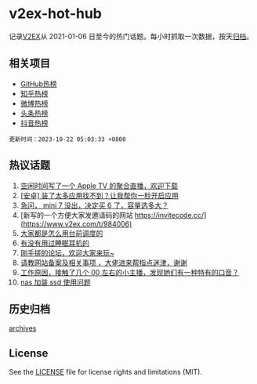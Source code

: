 # v2ex-hot-hub

 记录[V2EX](https://www.v2ex.com/)从 2021-01-06 日至今的热门话题。每小时抓取一次数据，按天[归档](archives)。
 
 ## 相关项目

- [GitHub热榜](https://github.com/snaildev/github-hot-hub)
- [知乎热榜](https://github.com/snaildev/zhihu-hot-hub)
- [微博热榜](https://github.com/snaildev/weibo-hot-hub)
- [头条热榜](https://github.com/snaildev/toutiao-hot-hub)
- [抖音热榜](https://github.com/snaildev/douyin-hot-hub)


 `更新时间：2023-10-22 05:03:33 +0800`

## 热议话题

1. [空闲时间写了一个 Apple TV 的聚合直播，欢迎下载](https://www.v2ex.com/t/984001)
1. [[安卓] 装了太多应用找不到？让我帮你一秒开启应用](https://www.v2ex.com/t/983972)
1. [急问， mini 7 没出，决定买 6 了，容量选多大？](https://www.v2ex.com/t/983973)
1. [新写的一个方便大家发邀请码的网站 https://invitecode.cc/](https://www.v2ex.com/t/984006)
1. [大家都是怎么用台前调度的](https://www.v2ex.com/t/984025)
1. [有没有用过睡眠耳机的](https://www.v2ex.com/t/983996)
1. [刚手搓的论坛，欢迎大家来玩~](https://www.v2ex.com/t/984105)
1. [请教网站备案及相关事项 ，大佬进来帮指点迷津，谢谢](https://www.v2ex.com/t/984039)
1. [工作原因，接触了几个 00 左右的小主播，发现她们有一种特有的口音？](https://www.v2ex.com/t/984075)
1. [nas 加装 ssd 使用问题](https://www.v2ex.com/t/983977)

## 历史归档

[archives](archives)

## License

See the [LICENSE](LICENSE) file for license rights and limitations (MIT).
